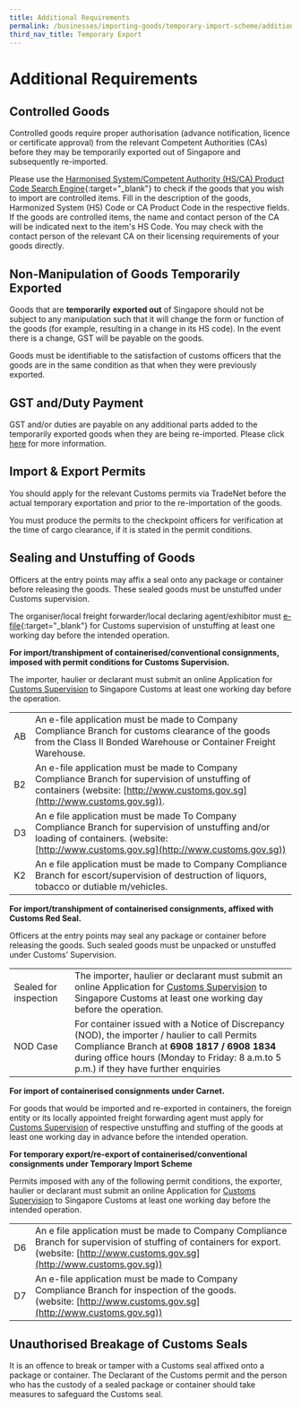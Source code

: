 ```yaml
---
title: Additional Requirements
permalink: /businesses/importing-goods/temporary-import-scheme/additional-requirements-export
third_nav_title: Temporary Export 
--- 
```


# Additional Requirements

## Controlled Goods

Controlled goods require proper authorisation (advance notification, licence or certificate approval) from the relevant Competent Authorities (CAs) before they may be temporarily exported out of Singapore and subsequently re-imported.

Please use the [Harmonised System/Competent Authority (HS/CA) Product Code Search Engine](https://www.tradenet.gov.sg/tradenet/portlets/search/searchHSCA/searchInitHSCA.do){:target="_blank"} to check if the goods that you wish to import are controlled items. Fill in the description of the goods, Harmonized System (HS) Code or CA Product Code in the respective fields. If the goods are controlled items, the name and contact person of the CA will be indicated next to the item's HS Code. You may check with the contact person of the relevant CA on their licensing requirements of your goods directly.

## Non-Manipulation of Goods Temporarily Exported

Goods that are **temporarily** **exported out** of Singapore should not be subject to any manipulation such that it will change the form or function of the goods (for example, resulting in a change in its HS code). In the event there is a change, GST will be payable on the goods.

Goods must be identifiable to the satisfaction of customs officers that the goods are in the same condition as that when they were previously exported.

## GST and/Duty Payment

GST and/or duties are payable on any additional parts added to the temporarily exported goods when they are being re-imported. Please click [here](/businesses/importing-goods/import-procedures/re-importing-of-goods-sent-overseas-for-activities) for more information.

## Import & Export Permits

You should apply for the relevant Customs permits via TradeNet before the actual temporary exportation and prior to the re-importation of the goods.  
  
You must produce the permits to the checkpoint officers for verification at the time of cargo clearance, if it is stated in the permit conditions.

## Sealing and Unstuffing of Goods

Officers at the entry points may affix a seal onto any package or container before releasing the goods. These sealed goods must be unstuffed under Customs supervision.

The organiser/local freight forwarder/local declaring agent/exhibitor must [e-file](http://eservices.customs.gov.sg/scripts/customs/supervision/supermenu.asp){:target="_blank"} for Customs supervision of unstuffing at least one working day before the intended operation. 

**For import/transhipment of containerised/conventional consignments, imposed with permit conditions for Customs Supervision.**

The importer, haulier or declarant must submit an online Application for [Customs Supervision](https://eservices.customs.gov.sg/scripts/customs/supervision/supermenu.asp) to Singapore Customs at least one working day before the operation.

|  |  |
|--|--|
| AB | An e-file application must be made to Company Compliance Branch for customs clearance of the goods from the Class II Bonded Warehouse or Container Freight Warehouse. |
| B2 | An e-file application must be made to Company Compliance Branch for supervision of unstuffing of containers (website: [http://www.customs.gov.sg](http://www.customs.gov.sg)). |
| D3 | An e file application must be made To Company Compliance Branch for supervision of unstuffing and/or loading of containers. (website:[http://www.customs.gov.sg](http://www.customs.gov.sg))|
| K2 | An e file application must be made to Company Compliance Branch for escort/supervision of destruction of liquors, tobacco or dutiable m/vehicles. |

**For import/transhipment of containerised consignments, affixed with Customs Red Seal.**

Officers at the entry points may seal any package or container before releasing the goods. Such sealed goods must be unpacked or unstuffed under Customs’ Supervision.

|  |  |
|--|--|
| Sealed for inspection | The importer, haulier or declarant must submit an online Application for [Customs Supervision](https://eservices.customs.gov.sg/scripts/customs/supervision/supermenu.asp) to Singapore Customs at least one working day before the operation. |
| NOD Case | For container issued with a Notice of Discrepancy (NOD), the importer / haulier to call Permits Compliance Branch at **6908 1817 / 6908 1834** during office hours (Monday to Friday: 8 a.m.to 5 p.m.) if they have further enquiries |

**For import of containerised consignments under Carnet.**

For goods that would be imported and re-exported in containers, the foreign entity or its locally appointed freight forwarding agent must apply for [Customs Supervision](https://eservices.customs.gov.sg/scripts/customs/supervision/supermenu.asp) of respective unstuffing and stuffing of the goods at least one  working day in advance before the intended operation. 

**For temporary export/re-export of containerised/conventional consignments under Temporary Import Scheme**

Permits imposed with any of the following permit conditions, the exporter, haulier or declarant must submit an online Application for [Customs Supervision](https://eservices.customs.gov.sg/scripts/customs/supervision/supermenu.asp) to Singapore Customs at least one working day before the intended operation.

|  |  |
|--|--|
| D6 | An e file application must be made to Company Compliance Branch for supervision of stuffing of containers for export.<br>(website: [http://www.customs.gov.sg](http://www.customs.gov.sg)) |
| D7 | An e-file application must be made to Company Compliance Branch for inspection of the goods.<br>(website: [http://www.customs.gov.sg](http://www.customs.gov.sg)) |

## Unauthorised Breakage of Customs Seals

It is an offence to break or tamper with a Customs seal affixed onto a package or container. The Declarant of the Customs permit and the person who has the custody of a sealed package or container should take measures to safeguard the Customs seal.
